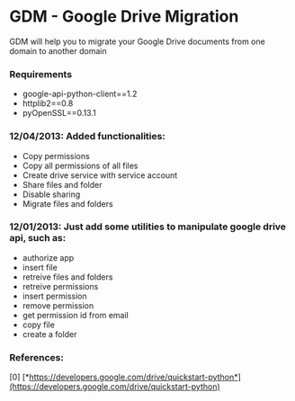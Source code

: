GDM - Google Drive Migration
============================

GDM will help you to migrate your Google Drive documents from one domain to another domain


### Requirements

+ google-api-python-client==1.2
+ httplib2==0.8
+ pyOpenSSL==0.13.1


### 12/04/2013: Added functionalities:

+ Copy permissions
+ Copy all permissions of all files
+ Create drive service with service account
+ Share files and folder
+ Disable sharing
+ Migrate files and folders


### 12/01/2013: Just add some utilities to manipulate google drive api, such as:

+ authorize app
+ insert file
+ retreive files and folders
+ retreive permissions
+ insert permission
+ remove permission
+ get permission id from email
+ copy file
+ create a folder


### References:

[0] [*https://developers.google.com/drive/quickstart-python*](https://developers.google.com/drive/quickstart-python)

